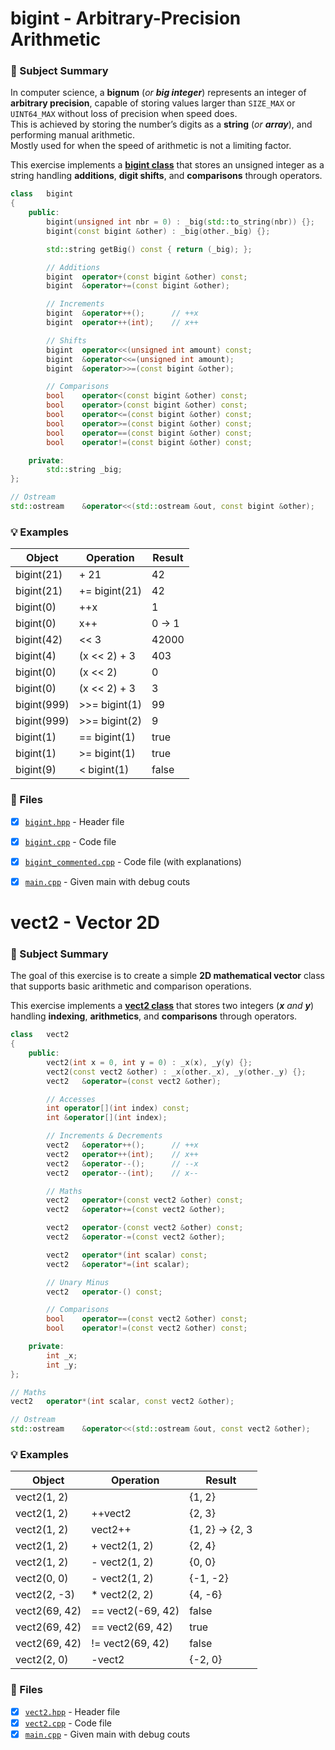 # bigint - Arbitrary-Precision Arithmetic

### 📝 Subject Summary
In computer science, a **bignum** (*or **big integer***) represents an integer of **arbitrary precision**, capable of storing values larger than `SIZE_MAX` or `UINT64_MAX` without loss of precision when speed does.<br>
This is achieved by storing the number’s digits as a **string** (*or **array***), and performing manual arithmetic.<br>
Mostly used for when the speed of arithmetic is not a limiting factor.

This exercise implements a **[bigint class](https://github.com/flmarsou/42nice-exam05/blob/main/bigint/bigint.hpp)** that stores an unsigned integer as a string handling **additions**, **digit shifts**, and **comparisons** through operators.
```cpp
class	bigint
{
	public:
		bigint(unsigned int nbr = 0) : _big(std::to_string(nbr)) {};
		bigint(const bigint &other) : _big(other._big) {};

		std::string	getBig() const { return (_big); };

		// Additions
		bigint	operator+(const bigint &other) const;
		bigint	&operator+=(const bigint &other);

		// Increments
		bigint	&operator++();		// ++x
		bigint	operator++(int);	// x++

		// Shifts
		bigint	operator<<(unsigned int amount) const;
		bigint	&operator<<=(unsigned int amount);
		bigint	&operator>>=(const bigint &other);

		// Comparisons
		bool	operator<(const bigint &other) const;
		bool	operator>(const bigint &other) const;
		bool	operator<=(const bigint &other) const;
		bool	operator>=(const bigint &other) const;
		bool	operator==(const bigint &other) const;
		bool	operator!=(const bigint &other) const;

	private:
		std::string	_big;
};

// Ostream
std::ostream	&operator<<(std::ostream &out, const bigint &other);
```

### 💡 Examples

| Object      | Operation     | Result |
| ----------- | ------------- | ------ |
| bigint(21)  | + 21          | 42     |
| bigint(21)  | += bigint(21) | 42     |
| bigint(0)   | ++x           | 1      |
| bigint(0)   | x++           | 0 -> 1 |
| bigint(42)  | << 3          | 42000  |
| bigint(4)   | (x << 2) + 3  | 403    |
| bigint(0)   | (x << 2)      | 0      |
| bigint(0)   | (x << 2) + 3  | 3      |
| bigint(999) | >>= bigint(1) | 99     |
| bigint(999) | >>= bigint(2) | 9      |
| bigint(1)   | == bigint(1)  | true   |
| bigint(1)   | >= bigint(1)  | true   |
| bigint(9)   | < bigint(1)   | false  |

### 📑 Files
- [x] [`bigint.hpp`](https://github.com/flmarsou/42nice-exam05/blob/main/bigint/bigint.hpp) - Header file
- [x] [`bigint.cpp`](https://github.com/flmarsou/42nice-exam05/blob/main/bigint/bigint.cpp) - Code file
- [x] [`bigint_commented.cpp`](https://github.com/flmarsou/42nice-exam05/blob/main/bigint/bigint_commented.cpp) - Code file (with explanations)
- [x] [`main.cpp`](https://github.com/flmarsou/42nice-exam05/blob/main/bigint/main.cpp) - Given main with debug couts


# vect2 - Vector 2D

### 📝 Subject Summary
The goal of this exercise is to create a simple **2D mathematical vector** class that supports basic arithmetic and comparison operations.

This exercise implements a **[vect2 class](https://github.com/flmarsou/42nice-exam05/blob/main/vect2/vect2.hpp)** that stores two integers (***x** and **y***) handling **indexing**, **arithmetics**, and **comparisons** through operators.
```cpp
class	vect2
{
	public:
		vect2(int x = 0, int y = 0) : _x(x), _y(y) {};
		vect2(const vect2 &other) : _x(other._x), _y(other._y) {};
		vect2	&operator=(const vect2 &other);

		// Accesses
		int	operator[](int index) const;
		int	&operator[](int index);

		// Increments & Decrements
		vect2	&operator++();		// ++x
		vect2	operator++(int);	// x++
		vect2	&operator--();		// --x
		vect2	operator--(int);	// x--

		// Maths
		vect2	operator+(const vect2 &other) const;
		vect2	&operator+=(const vect2 &other);

		vect2	operator-(const vect2 &other) const;
		vect2	&operator-=(const vect2 &other);

		vect2	operator*(int scalar) const;
		vect2	&operator*=(int scalar);

		// Unary Minus
		vect2	operator-() const;

		// Comparisons
		bool	operator==(const vect2 &other) const;
		bool	operator!=(const vect2 &other) const;

	private:
		int	_x;
		int	_y;
};

// Maths
vect2	operator*(int scalar, const vect2 &other);

// Ostream
std::ostream	&operator<<(std::ostream &out, const vect2 &other);
```

### 💡 Examples

| Object        | Operation         | Result          |
| ------------- | ----------------- | --------------- |
| vect2(1, 2)   |                   | {1, 2}          |
| vect2(1, 2)   | ++vect2           | {2, 3}          |
| vect2(1, 2)   | vect2++           | {1, 2} -> {2, 3 |
| vect2(1, 2)   | + vect2(1, 2)     | {2, 4}          |
| vect2(1, 2)   | - vect2(1, 2)     | {0, 0}          |
| vect2(0, 0)   | - vect2(1, 2)     | {-1, -2}        |
| vect2(2, -3)  | * vect2(2, 2)     | {4, -6}         |
| vect2(69, 42) | == vect2(-69, 42) | false           |
| vect2(69, 42) | == vect2(69, 42)  | true            |
| vect2(69, 42) | != vect2(69, 42)  | false           |
| vect2(2, 0)   | -vect2            | {-2, 0}         |

### 📑 Files
- [x] [`vect2.hpp`](https://github.com/flmarsou/42nice-exam05/blob/main/vect2/vect2.hpp) - Header file
- [x] [`vect2.cpp`](https://github.com/flmarsou/42nice-exam05/blob/main/vect2/vect2.cpp) - Code file
- [x] [`main.cpp`](https://github.com/flmarsou/42nice-exam05/blob/main/vect2/main.cpp) - Given main with debug couts
